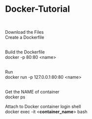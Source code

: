 <h1>Docker-Tutorial</h1>
<br/>

Download the Files<br/>
Create a Dockerfile<br/><br/>

Build the Dockerfile<br/>
docker -p 80:80 \<name\><br/><br/>

Run<br/>
docker run -p 127.0.0.1:80:80 \<name\><br/><br/>

Get the NAME of container<br/>
docker ps

Attach to Docker container login shell<br/>
docker exec -it \<<b>container_name</b>\> bash
